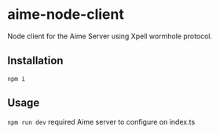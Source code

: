 # aime-node-client


Node client for the Aime Server using Xpell wormhole protocol.

## Installation

```npm i```

## Usage

```npm run dev``` required Aime server to configure on index.ts